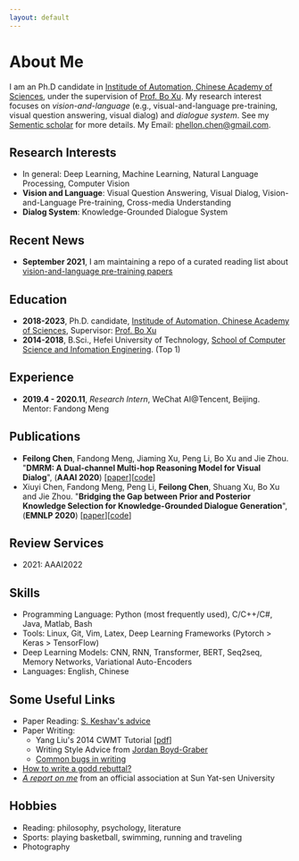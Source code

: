 ```yaml
---
layout: default
---
```


# About Me
I am an Ph.D candidate in [Institude of Automation, Chinese Academy of Sciences](http://www.ia.cas.cn), under the supervision of [Prof. Bo Xu](http://people.ucas.ac.cn/~xubo). My research interest focuses on *vision-and-language* (e.g., visual-and-language pre-training, visual question answering, visual dialog) and *dialogue system*. See my [Sementic scholar](https://www.semanticscholar.org/author/Feilong-Chen/49102717) for more details. My Email: [phellon.chen@gmail.com](mailto:phellon.chen@gmail.com).

## Research Interests
* In general: Deep Learning, Machine Learning, Natural Language Processing, Computer Vision
* **Vision and Language**: Visual Question Answering, Visual Dialog, Vision-and-Language Pre-training, Cross-media Understanding
* **Dialog System**: Knowledge-Grounded Dialogue System


## Recent News
* **September 2021**, I am maintaining a repo of a curated reading list about [vision-and-language pre-training papers](https://github.com/phellonchen/awesome-Vision-and-Language-Pre-training)


<!-- * **Aug 2021**, our CodeT5 paper has been accepted by EMNLP 2021!
* **April 2021**, research work during Amazon AI internship has been accepted by NAACL 2021 and ICASSP 2021
* **Jan 2021**, join Salesforce Research Asia as an Applied Scientist
* **01/12/2020**, I have passed my PHD oral thesis defense! The presentation slide is released at [here](https://yuewang-cuhk.github.io/file/thesis_slide_Yue_final_resize.pdf)
* **24/11/2020**, our cross-media keyphrase prediction (CMKP) code has been released at [here](https://github.com/yuewang-cuhk/CMKP)
* **08/10/2020**, our VD-BERT code has been released at [here](https://github.com/salesforce/VD-BERT)
* **15/09/2020**, two long papers are accepted by EMNLP 2020
* **June 2020**, I am maintaining a repo of a curated reading list about [vision-language pretraining papers](https://github.com/yuewang-cuhk/awesome-vision-language-pretraining-papers)
* **30/09/2019**, join Salesforce Research Singapore as a research intern
* **27/07/2019**, attend ACL 2019 in Florence, Italy
* **30/05/2019**, attend NAACL 2019 in Minneapolis, USA -->

## Education
* **2018-2023**, Ph.D. candidate, [Institude of Automation, Chinese Academy of Sciences](http://www.ia.cas.cn), Supervisor: [Prof. Bo Xu](http://people.ucas.ac.cn/~xubo)
* **2014-2018**, B.Sci., Hefei University of Technology, [School of Computer Science and Infomation Enginering](http://ci.hfut.edu.cn/). (Top 1)

## Experience
* **2019.4 - 2020.11**, _Research Intern_, WeChat AI@Tencent, Beijing. Mentor: Fandong Meng

<!-- * **Spring 2016**, _Visiting Student_, Department of Electrical and Computer Engineering@Brigham Young University, Utah, USA. Advisor: [Prof. Brent Nelson](https://ece.byu.edu/faculty/brent_nelson)
* **Summer 2017**, _Project Collaborator_, 2012 Lab@Huawei, Shenzhen
* **Summer 2018**, _Research Intern_, NLP Center@Tencent AI Lab, Shenzhen. Mentor: [Prof. Jing Li](http://www4.comp.polyu.edu.hk/~jing1li/)
* **Summer 2019**, _Research Intern_, Salesforce Research Asia, Singapore. Mentor: [Prof. Steven Hoi](https://sites.google.com/view/stevenhoi/home) and [Prof. Shafiq Rayhan Joty](https://raihanjoty.github.io/)
* **Summer 2020**, _Applied Scientist Intern_, Amazon AWS AI Lab, California, USA. Mentor: [Marcello Federico](https://sites.google.com/site/marcellofedericohome/) and Hoang Cuong -->

## Publications 
* **Feilong Chen**, Fandong Meng, Jiaming Xu, Peng Li, Bo Xu and Jie Zhou. "**DMRM: A Dual-channel Multi-hop Reasoning Model for Visual Dialog**", (**AAAI 2020**) \[[paper](https://arxiv.org/abs/1912.08360)\]\[[code](https://github.com/phellonchen/DMRM)\]
* Xiuyi Chen, Fandong Meng, Peng Li, **Feilong Chen**, Shuang Xu, Bo Xu and Jie Zhou. "**Bridging the Gap between Prior and Posterior Knowledge Selection for Knowledge-Grounded Dialogue Generation**", (**EMNLP 2020**) \[[paper](https://www.aclweb.org/anthology/2020.emnlp-main.275.pdf)\]\[[code](https://github.com/youngornever/bridge_latent_knowledge_selection_gap_for_conversation)\]


<!-- * **Yue Wang**, Weishi Wang, Shafiq Joty, and Steven C.H. Hoi. "**CodeT5: Identifier-aware Unified Pre-trained Encoder-Decoder Models for Code Understanding and Generation**", (**EMNLP 2021**) \[[paper](https://arxiv.org/abs/2109.00859)\]\[[code](https://github.com/salesforce/CodeT5)\]\[[blog](https://blog.einstein.ai/codet5/)\]\[[media](https://venturebeat.com/2021/09/07/salesforces-codet5-system-can-understand-and-generate-code/)\]
* **Yue Wang**, Cuong Hoang, and Marcello Federico. "**Towards Modeling the Style of Translators in Neural Machine Translation**". (**NAACL 2021**) \[[paper](https://www.amazon.science/publications/towards-modeling-the-style-of-translators-in-neural-machine-translation)\]
* Surafel M Lakew, Marcello Federico, **Yue Wang**, Cuong Hoang, Yogesh Virkar, Roberto Barra-Chicote, Robert Enyedi. "**Machine Translation Verbosity Control for Automatic Dubbing**". (**ICASSP 2021**) \[[paper](https://ieeexplore.ieee.org/abstract/document/9414411)\]
* **Yue Wang**, Shafiq Joty, Michael R. Lyu, Irwin King, Caiming Xiong, and Steven C.H. Hoi. **VD-BERT: A Unified Vision and Dialog Transformer with BERT**. (**EMNLP 2020**, our VD-BERT has been ranked No.1 in the [Visual Dialog leaderboard](https://evalai.cloudcv.org/web/challenges/challenge-page/161/leaderboard/483) from 01/2020-05/2020).\[[paper](https://arxiv.org/abs/2004.13278)\]\[[code](https://github.com/salesforce/VD-BERT)\]\[[slide](https://yuewang-cuhk.github.io/file/vdbert_emnlp20_yue_resize.pdf)\]\[[zhihu](https://zhuanlan.zhihu.com/p/141605303)\]\[[video](https://virtual.2020.emnlp.org/paper_main.355.html)\]
* **Yue Wang**, Jing Li, Michael Lyu and Irwin King. **Cross-Media Keyphrase Prediction: A Unified Framework with Multi-Modality Multi-Head Attention and Image Wordings**. (**EMNLP2020**)\[[paper](https://arxiv.org/abs/2011.01565)\]\[[code](https://github.com/yuewang-cuhk/CMKP)\]\[[slide](https://yuewang-cuhk.github.io/file/cmkp_emnlp20_yue_resize.pdf)\]\[[video](https://virtual.2020.emnlp.org/paper_main.3088.html)\]
* **Yue Wang**, Jing Li, Hou Pong Chan, Irwin King, Michael R. Lyu, Shuming Shi. **Topic-Aware Neural Keyphrase Generation for Social Media Language**. Florence, Italy (**ACL 2019**). \[[paper](https://www.aclweb.org/anthology/P19-1240)\]\[[code](https://github.com/yuewang-cuhk/TAKG)\]\[[poster](https://yuewang-cuhk.github.io/file/ACL2019_yuewang_final.pdf)\]
* **Yue Wang**, Jing Li, Irwin King, Michael R. Lyu, Shuming Shi. **Microblog Hashtag Generation via Encoding Conversation Contexts**. Minneapolis, USA (**NAACL-HLT 2019**, Oral).  \[[paper](https://www.aclweb.org/anthology/N19-1164)\]\[[code](https://github.com/yuewang-cuhk/HashtagGeneration)\]\[[slide](https://yuewang-cuhk.github.io/file/naacl19_slide.pdf)\]\[[video](https://vimeo.com/364687803)\]
* Jian Li, **Yue Wang**, Michael R. Lyu, Irwin King. **Code Completion with Neural Attention and Pointer Networks**. Stockholm, Sweden (**IJCAI 2018**, Oral). \[[paper](https://www.ijcai.org/proceedings/2018/0578.pdf)\]\[[slide](https://yuewang-cuhk.github.io/file/ijcai18_slide.pdf)\]
* **Yue Wang**, Zibin Zheng, Michael R. Lyu. **Entropy-based Service Selection with Uncertain QoS for Mobile Cloud Computing**.  Hangzhou, China (**IEEE CIC 2015**).  -->

<!-- ## Selected Awards
* 2013, National Scholarship awarded by The Ministry of Education, China (Top 1)
* 2014, 2015, National Endeavor Fellowship awarded by The Ministry of Education, China (Top 3)
* 2015, Honorable Mention in Mathematical Contest in Modeling
* 2015, Third Prize in the 13th Guangdong Collegiate Programming Contest (ACM-ICPC GDCPC’2015)  
* 2016, Outstanding Graduate Student of Sun Yat-sen University (Top 3) 
* 2016-2020, CUHK Postgraduate Student Scholarship -->

## Review Services
<!-- \* denotes being a Reviewer, otherwise being a Subreviewer: -->
* 2021: AAAI2022

## Skills
* Programming Language: Python (most frequently used), C/C++/C#, Java, Matlab, Bash
* Tools: Linux, Git, Vim, Latex, Deep Learning Frameworks (Pytorch > Keras > TensorFlow)
* Deep Learning Models: CNN, RNN, Transformer, BERT, Seq2seq, Memory Networks, Variational Auto-Encoders
* Languages: English, Chinese


<!-- ## Teaching Assistance
* ENGG1000: IT Workshop about Advanced Excel (2018-2019)
* CSCI1510: Computer Principles and C Programming (Spring 2019)
* CSCI1120: Introduction to Computing Using C++ (Fall 2018)
* CSCI4140: Open-source Software Project Development (Spring 2018)
* ENGG1410A: Linear Algebra and Vector Calculus for Engineers (Spring 2017)
* ENGG2440A: Discrete Mathematics for Engineers	(Fall 2016) -->

## Some Useful Links
* Paper Reading: [S. Keshav's advice](https://web.stanford.edu/class/ee384m/Handouts/HowtoReadPaper.pdf)
* Paper Writing:
  - Yang Liu's 2014 CWMT Tutorial \[[pdf](http://nlp.csai.tsinghua.edu.cn/~ly/talks/cwmt14_tut.pdf)\]
  - Writing Style Advice from [Jordan Boyd-Graber](http://users.umiacs.umd.edu/~jbg/static/style.html)
  - [Common bugs in writing](http://www.cs.columbia.edu/~hgs/etc/writing-bugs.html)
* [How to write a godd rebuttal?](https://medium.com/@deviparikh/how-we-write-rebuttals-dc84742fece1)  
* [_A report on me_](https://mp.weixin.qq.com/s/f0lpTI4LJPUXmZcIKofDlQ) from an official association at Sun Yat-sen University

## Hobbies
* Reading: philosophy, psychology, literature
* Sports: playing basketball, swimming, running and traveling
* Photography


